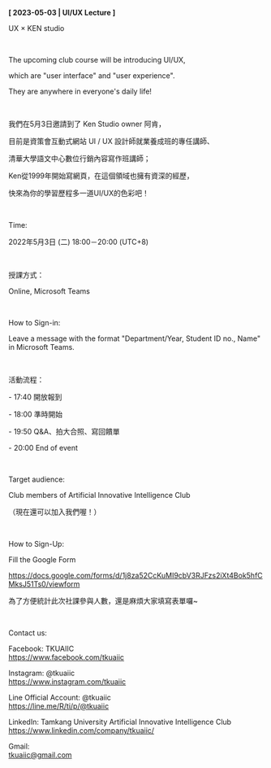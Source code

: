 **[ 2023-05-03 | UI/UX Lecture ]**

UX × KEN studio

&nbsp;

The upcoming club course will be introducing UI/UX,

which are "user interface" and "user experience".

They are anywhere in everyone's daily life!

&nbsp;

我們在5月3日邀請到了 Ken Studio owner 阿肯，

目前是資策會互動式網站 UI / UX 設計師就業養成班的專任講師、

清華大學語文中心數位行銷內容寫作班講師；

Ken從1999年開始寫網頁，在這個領域也擁有資深的經歷，

快來為你的學習歷程多一道UI/UX的色彩吧！

&nbsp;

Time:

2022年5月3日 (二) 18:00－20:00 (UTC+8)

&nbsp;

授課方式：

Online, Microsoft Teams

&nbsp;

How to Sign-in:

Leave a message with the format "Department/Year, Student ID no., Name" in Microsoft Teams.

&nbsp;

活動流程：

\- 17:40 開放報到

\- 18:00 準時開始

\- 19:50 Q&A、拍大合照、寫回饋單

\- 20:00 End of event

&nbsp;

Target audience:

Club members of Artificial Innovative Intelligence Club

（現在還可以加入我們喔！）

&nbsp;

How to Sign-Up:

Fill the Google Form

https://docs.google.com/forms/d/1j8za52CcKuMI9cbV3RJFzs2iXt4Bok5hfCMksJ51Ts0/viewform

為了方便統計此次社課參與人數，還是麻煩大家填寫表單囉~

&nbsp;

Contact us:

Facebook: TKUAIIC <br />https://www.facebook.com/tkuaiic

Instagram: @tkuaiic <br />https://www.instagram.com/tkuaiic

Line Official Account: @tkuaiic <br />https://line.me/R/ti/p/@tkuaiic

LinkedIn: Tamkang University Artificial Innovative Intelligence Club <br />https://www.linkedin.com/company/tkuaiic/

Gmail: <br />tkuaiic@gmail.com
